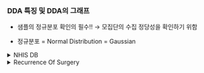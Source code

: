 ### DDA 특징 및 DDA의 그래프

- 샘플의 정규분포 확인의 필수!!
        → 모집단의 수집 정당성을 확인하기 위함

- 정규분포 = Normal Distribution = Gaussian






<details>
<summary>NHIS DB </summary>

## NHIS DB 


| 변수명    | 변수 설명     | 변수값 설명 | 의견
|-----------|---------------|-----------------------------|--------|
| RN_INDI   | 개인고유번호 | 7자리의 개인 고유번호, 연계코드 |범주-명목형, 분석에 필요함|
| BTH_YYYY  | 출생년도      | 대상자의 출생년도 (1921LE ~ 2015) |날짜형(순서형) 또는 범주형|
| DTH_YYYYMM  | 사망연월    | 사망자의 사망연월, 년월로 표기됨 |날짜형(순서형), 연속형|
| COD1      | 사망원인1     | 한국표준질병‧사인분류(KCD) 코드 사용, 사망 원인을 상위 1차 분류로 기재된 코드| 범주형|
| COD2      | 사망원인2     | 한국표준질병‧사인분류(KCD) 코드 사용, 사망 원인을 상위 2차 분류(상세 원인)로 기재된 코드 |범주형, 2차 사망 원인|

### 분석 기준 
- 년도별 주요 사망 원인 분석 (그래프_ x:DTH_YYYYMM 년도별 y: COD1 사망원인1 )
- 계절별 주요 사망 원인 분석 (그래프_ x:DTH_YYYYMM (여름, 겨울) y: COD1 사망원인1 )



</details>


<details>
<summary>Recurrence Of Surgery </summary>

## MongoDB: db_medicals



| 변수명 | 변수 설명 | 데이터 타입 | 의견 |
| ------|------|------|------|
| 환자ID | 환자 고유 식별자 | - | - |
| Large Lymphocyte | 대형 림프구 수치 | 수치형 순서형?| 림프구 수치에 따라서 현재 환자의 면역?상태 추측가능_ 수술전 컨디션에 대한 보조기준? |
| Location of herniation | 탈출증의 위치 (디스크터진위치?) | 수치 | 디스크 위치 확인 가능_위치에 따라 수술 접근법이 다르겠나? ( 3_657, 2_563,1_493,4_147,5_34) |
| ODI | Oswestry Disability Index 계산값 (기능장애지수) | 수치, 범주-순서? | 지수에 따라서 심각도 예측 가능, 터진 위치 별 기능장애지수|
| 가족력 | 가족 중 만성 질병 여부  | 수치 ([ 0.,  1., nan])| 가족력 여부에 따라 디스크 환자 확률?|
| 간질성폐질환 | 간질성 폐질환 여부 | 수치 ([0, 1]) | 수술전 컨디션.. |
| 고혈압여부 | 고혈압 여부 | 수치 [0, 1]| 수술전 컨디션.., |
| 과거수술횟수 | 과거 수술 횟수  | 수치 [0, 1, 2, 3] | 이건 전반적인 과거수술 횟수? 수술의 위험도? |
| 당뇨여부 | 당뇨병 여부  | 수치 [0, 1] | - |
| 말초동맥질환여부 | 말초동맥질환 여부 | 수치 [0, 1] | - |
| 빈혈여부 | 빈혈 여부  | 수치 [0, 1] | - |
| 성별 | 환자 성별  | 수치 [2, 1] | - |
| 스테로이드치료 | 스테로이드 치료 여부 | 수치 [1, 0]  | 스테로이드치료에 따라 수술실패 여부 있지 않을까? 그 민감도가 떨어질텐데..? |
| 신부전여부 | 신부전 여부  | 수치 [0, 1] | - |
| 신장 | 환자의 키 | 수치 | - |
| 심혈관질환 | 심혈관 질환 여부  | 수치 [0, 1] | - |
| 암발병여부 | 암 발병 여부  | 수치 [0, 1] | - |
| 연령 | 환자의 나이 | 수치 | - |
| 우울증여부 | 우울증 여부 | 수치 [0, 1, 2] | 우울정도에 따라 디스크 수술 회복 여부 or 디스크 정도? 우울감이 심하면 활동량이 줄어들거나 앉아있거나 누워있는 시간이 많을거같으니까?|
| 입원기간 | 입원한 기간 | 수치 [최소 1, 최대 51] | - |
| 입원일자 | 입원한 날짜 | 날짜 | - |
| 종양진행여부 | 종양 진행 여부  | 수치 [0, 1] | - |
| 직업 | 환자의 직업  | 범주 [자영업, 특수전문직, 운동선수 etc] | 직업별 디스크 터진 부위 or 수술 기법 |
| 체중 | 환자의 체중 | 수치, 선수 | 체중대별로 디스크 수술 환자수 확인 가능 |
| 퇴원일자 | 퇴원한 날짜 | 날짜 | - |
| 헤모글로빈수치 | 혈액 내 헤모글로빈 | 수치 | 수술 전 컨디션 확인 |
| 혈전합병증여부 | 혈전 합병증 여부 | 수치 [0, 1] | 이건 수술 후 일거같음. 연령대별 수술 후 혈전합병증에 걸리는거 볼 수 있을거같음.  |
| 환자통증정도 | 환자의 통증 정도 | 수치 [10,  7,  8,  9,  2,  1,  6,  5,  3,  4] | 연령대별 스테로이드치료여부에 따른 환자 통증 정도? 환자통증은 수술전?수술후?아?  |
| 흡연여부 | 흡연 여부  | 수치 [0, 1] | 흡연 여부에 따른 헤모글로빈수치 |
| 통증기간(월) | 통증 지속 기간(월)  | 수치 | - |
| 수술기법 | 적용된 수술 기법  | 범주 ['TELD', 'IELD', nan] | 연령대에 따른 적용된 수술 기법/디스크터진위치에따른 적용기법/ 질환여부에 따른 적용기법 |
| 수술시간 | 수술 시간 | 수치 | 연령대별 걸리는 수술시간 or 디스크 터진 위치별 걸리는 수술 시간 or 스테로이드  |
| 수술실패여부 | 수술 실패 여부 | 수치 [0, 1] | 성공: 1779/ 실패: 115 |
| 수술일자 | 수술이 수행된 날짜 | 수치 | 기간별 수술이 수행된 날짜_주로 연휴 껴서 할거같으니까ㅋㅋ |
| 재발여부 | 수술 후 재발 여부 | 수치 [0, 1] | 연령대별 재발여부, 디스크터진위치별 재발여부, 수술 기법별 재발여부 |
| 혈액형 | 환자의 혈액형 | 범주형 ['RH+A', 'RH+B', 'RH+O', 'RH+AB'] | 환자 정보 |
| 전방디스크높이(mm) | 전방 디스크 높이(mm) | 수치 | - |
| 후방디스크높이(mm) | 후방 디스크 높이(mm) | 수치 | - |
| 지방축적도 | 지방 축적도 | 수치 | - |
| Instability | 척추 불안정성 |수치 [0, 1] | - |
| MF + ES | MF + ES 미세파열 + 추간판 탈출_디스크 손상의 정도 | 수치 | - |
| Modic change | Modic 변화 | 수치 [3, 0, 2, 1] | - |
| PI | Pain Intensity_ 디스크 관련 통증을 묘사하는 용어로서, 신경근계의 만성적인 염증으로 인한 통증 / 골반과 척추의 기울기 상태를 확인 | 수치 | - |
| PT | PT(혈액검사_혈액응고인자 검사?) Prothrombin Time | 수치 | 만약 혈액 응고인자 검사라면 수술후 지혈 정도를 보고 연령대별 or 디스크 심한 정도 or 수술기법별로 지혈 시간 정도를 볼 수 있을거같음.  |
| Seg Angle(raw) | 디스크의 실제 크기와 형태를 분석_MRI 같은 영상분석/ 디스크 이미지에서 선분의 시작점과 끝점을 연결하여 만든 각도/  각도는 디스크가 탈출한 정도와 연관되어 있으며, 디스크의 차원을 평가하고 환자의 통증을 알아내는 데 도움 or 디스크 수술에서 Seg Angle(raw)는 디스크 조각이 분리된 각도를 나타내는 측정 항목입니다. 이 값은 수술이 원활하게 수행되었는지를 평가하는 데 도움이 됩니다. 일반적으로 Seg Angle(raw) 값이 작을수록 좋으며, 이는 디스크가 조심스럽게 제거되었고 더 적은 조각으로 나뉘었기 때문입니다. Seg Angle(raw) 값이 높을수록 디스크가 불규칙하게 조각나거나 너무 많은 힘이 가해져 부서져 나뉘어졌을 가능성이 있습니다. 따라서 수술 후 이 값을 평가하는 것은 수술 결과의 질을 판단하는 데 중요합니다.| 수치 | - |
| Vaccum disc |  디스크가 수축하여 작아지고, 내부의 액체가 감소하는 상태를 묘사_주변 조직 간의 압력이 저하되어 조직 간 간격이 줄어들고 신경근계 및 혈관에 압력이 가해지는 결과_고연령대 나타나고 후천적 생길수 있음. _수술 기법_!!| 수치 [0: 1787, 1: 107] | 수술 전에 판단하는 걸까?  _고연령대에서 Vaccum disc가 1 많은가?|
| 골밀도 | 환자의 골밀도 | 수치 | 이게 수술전인건가??양수면 뼈의 조밀도가 높음/음수면 뼈의 조밀도가 낮음/ 이게 회복수치인가.. 뭔가..?? |
| 디스크단면적 | 디스크 단면적 | 수치 | 디스크 수술 후 디스크 단면적 수치를 평가한다면 일반적으로 수술의 성공여부나 수술후 디스크 상태를 평가하기 위함. (절대적은아님) |
| 디스크위치 | 디스크 위치 | 수치 [ 4,  5,  3,  2, 45, 25, 12, 34, 23, 11, 10, 35,  1] | ?? 이건 뭐지..? 디스크 문제 위치? 탈출증이랑은 다른건가? |
| 척추이동척도 | 척추 이동 척도 | 면적 | - |
| 척추전방위증 | 척추 전방위증 | 수치 | - | 








</details>


